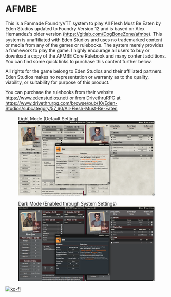 # AFMBE

This is a Fanmade FoundryVTT system to play All Flesh Must Be Eaten by Eden Studios updated to Foundry Version 12 and is based on Alex Hernandez's older version (https://gitlab.com/DogBoneZone/afmbe). This system is unaffiliated with Eden Studios and uses no trademarked content or media from any of the games or rulebooks. The system 
merely provides a framework to play the game. I highly encourage all users to buy or download a copy of the AFMBE Core Rulebook and many content additions. You can find some quick links to purchase this content further below.

All rights for the game belong to Eden Studios and their affiliated partners. Eden Studios makes no representation or warranty as to the quality, viability, or suitability for purpose of this product.

You can purchase the rulebooks from their website https://www.edenstudios.net/ or from DrivethruRPG at https://www.drivethrurpg.com/browse/pub/10/Eden-Studios/subcategory/57_60/All-Flesh-Must-Be-Eaten

<figure>
    <figcaption>Light Mode (Default Setting)</figcaption>
    <img src="images/afmbe-light-mode.png">
</figure>

<figure>
    <figcaption>Dark Mode (Enabled through System Settings)</figcaption>
    <img src="images/afmbe-dark-mode.png">
</figure>

[![ko-fi](https://ko-fi.com/img/githubbutton_sm.svg)](https://ko-fi.com/B0B15MGC4)